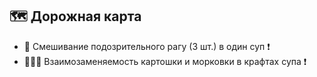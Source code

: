## 🗺 Дорожная карта
- 🍲 Смешивание подозрительного рагу (3 шт.) в один суп ❗
- 🥔🔁🥕 Взаимозаменяемость картошки и морковки в крафтах супа ❗

